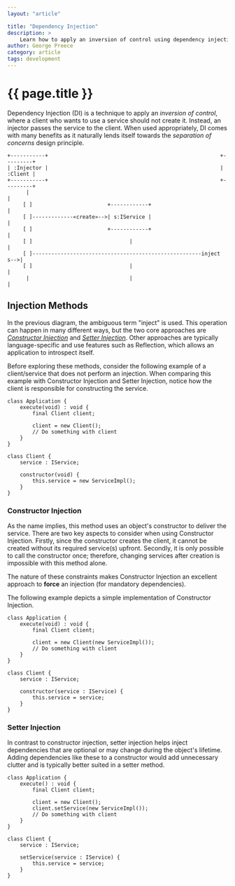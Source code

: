 ```yaml
---
layout: "article"

title: "Dependency Injection"
description: >
    Learn how to apply an inversion of control using dependency injection
author: George Preece
category: article
tags: development
---
```

# {{ page.title }}

Dependency Injection (DI) is a technique to apply an _inversion of control_, where a client who wants to use a service should not create it. Instead, an injector passes the service to the client. When used appropriately, DI comes with many benefits as it naturally lends itself towards the _separation of concerns_ design principle.

```
+-----------+                                                       +---------+
| :Injector |                                                       | :Client |
+-----------+                                                       +---------+
      |                                                                  |
     [ ]                        +------------+                           |
     [ ]-------------«create»-->| s:IService |                           |
     [ ]                        +------------+                           |
     [ ]                               |                                 |
     [ ]------------------------------------------------------inject s-->|
     [ ]                               |                                 |
      |                                |                                 |
```

## Injection Methods
In the previous diagram, the ambiguous term "inject" is used. This operation can happen in many different ways, but the two core approaches are [_Constructor Injection_](#constructor-injection) and [_Setter Injection_](#setter-injection). Other approaches are typically language-specific and use features such as Reflection, which allows an application to introspect itself.

Before exploring these methods, consider the following example of a client/service that does not perform an injection. When comparing this example with Constructor Injection and Setter Injection, notice how the client is responsible for constructing the service.

```
class Application {
    execute(void) : void {
        final Client client;

        client = new Client();
        // Do something with client
    }
}

class Client {
    service : IService;

    constructor(void) {
        this.service = new ServiceImpl();
    }
}
```

### Constructor Injection
As the name implies, this method uses an object's constructor to deliver the service. There are two key aspects to consider when using Constructor Injection. Firstly, since the constructor creates the client, it cannot be created without its required service(s) upfront. Secondly, it is only possible to call the constructor once; therefore, changing services after creation is impossible with this method alone.

The nature of these constraints makes Constructor Injection an excellent approach to **force** an injection (for mandatory dependencies).

The following example depicts a simple implementation of Constructor Injection.
```
class Application {
    execute(void) : void {
        final Client client;

        client = new Client(new ServiceImpl());
        // Do something with client
    }
}

class Client {
    service : IService;

    constructor(service : IService) {
        this.service = service;
    }
}
```

### Setter Injection
In contrast to constructor injection, setter injection helps inject dependencies that are optional or may change during the object's lifetime. Adding dependencies like these to a constructor would add unnecessary clutter and is typically better suited in a setter method.

```
class Application {
    execute() : void {
        final Client client;

        client = new Client();
        client.setService(new ServiceImpl());
        // Do something with client
    }
}

class Client {
    service : IService;

    setService(service : IService) {
        this.service = service;
    }
}
```